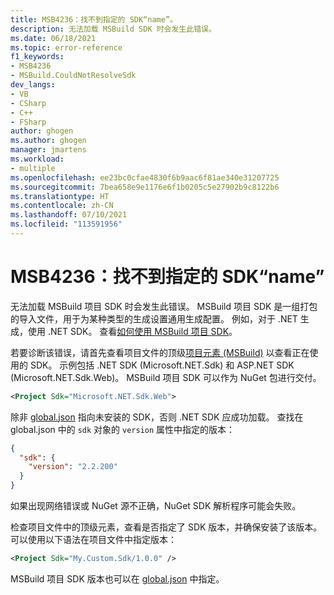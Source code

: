 ```yaml
---
title: MSB4236：找不到指定的 SDK“name”。
description: 无法加载 MSBuild SDK 时会发生此错误。
ms.date: 06/18/2021
ms.topic: error-reference
f1_keywords:
- MSB4236
- MSBuild.CouldNotResolveSdk
dev_langs:
- VB
- CSharp
- C++
- FSharp
author: ghogen
ms.author: ghogen
manager: jmartens
ms.workload:
- multiple
ms.openlocfilehash: ee23bc0cfae4830f6b9aac6f81ae340e31207725
ms.sourcegitcommit: 7bea658e9e1176e6f1b0205c5e27902b9c8122b6
ms.translationtype: HT
ms.contentlocale: zh-CN
ms.lasthandoff: 07/10/2021
ms.locfileid: "113591956"
---
```

# <a name="msb4236-the-sdk-name-specified-could-not-be-found"></a>MSB4236：找不到指定的 SDK“name”

无法加载 MSBuild 项目 SDK 时会发生此错误。 MSBuild 项目 SDK 是一组打包的导入文件，用于为某种类型的生成设置通用生成配置。 例如，对于 .NET 生成，使用 .NET SDK。 查看[如何使用 MSBuild 项目 SDK](../how-to-use-project-sdk.md)。

若要诊断该错误，请首先查看项目文件的顶级[项目元素 (MSBuild)](../project-element-msbuild.md) 以查看正在使用的 SDK。 示例包括 .NET SDK (Microsoft.NET.Sdk) 和 ASP.NET SDK (Microsoft.NET.Sdk.Web)。 MSBuild 项目 SDK 可以作为 NuGet 包进行交付。

```xml
<Project Sdk="Microsoft.NET.Sdk.Web">
```

除非 [global.json](/dotnet/core/tools/global-json) 指向未安装的 SDK，否则 .NET SDK 应成功加载。 查找在 global.json 中的 `sdk` 对象的 `version` 属性中指定的版本：

```json
{
  "sdk": {
    "version": "2.2.200"
  }
}
```

如果出现网络错误或 NuGet 源不正确，NuGet SDK 解析程序可能会失败。

检查项目文件中的顶级元素，查看是否指定了 SDK 版本，并确保安装了该版本。 可以使用以下语法在项目文件中指定版本：

```xml
<Project Sdk="My.Custom.Sdk/1.0.0" />
```

MSBuild 项目 SDK 版本也可以在 [global.json](/dotnet/core/tools/global-json#msbuild-sdks) 中指定。